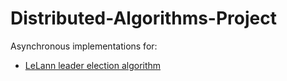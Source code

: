 # Distributed-Algorithms-Project

Asynchronous implementations for:
- [LeLann leader election algorithm](lelann/)